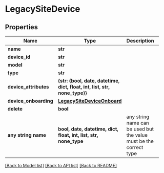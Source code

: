 # LegacySiteDevice


## Properties
Name | Type | Description | Notes
------------ | ------------- | ------------- | -------------
**name** | **str** |  | 
**device_id** | **str** |  | [optional] 
**model** | **str** |  | [optional] 
**type** | **str** |  | [optional] 
**device_attributes** | **{str: (bool, date, datetime, dict, float, int, list, str, none_type)}** |  | [optional] 
**device_onboarding** | [**LegacySiteDeviceOnboard**](LegacySiteDeviceOnboard.md) |  | [optional] 
**delete** | **bool** |  | [optional] 
**any string name** | **bool, date, datetime, dict, float, int, list, str, none_type** | any string name can be used but the value must be the correct type | [optional]

[[Back to Model list]](../README.md#documentation-for-models) [[Back to API list]](../README.md#documentation-for-api-endpoints) [[Back to README]](../README.md)


